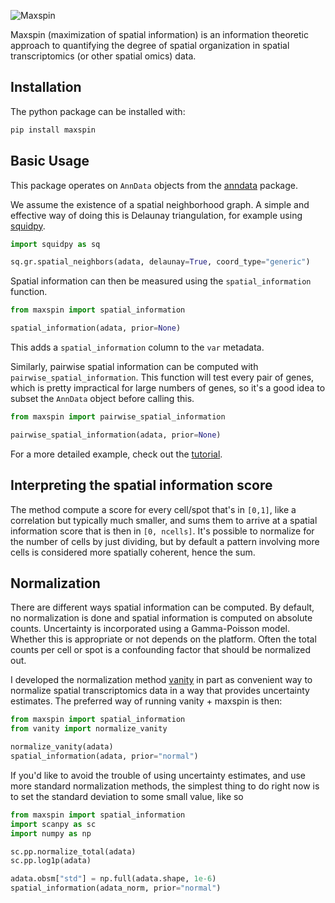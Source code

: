 
![Maxspin](https://raw.github.com/dcjones/maxspin/main/logo.png)


Maxspin (maximization of spatial information) is an information theoretic
approach to quantifying the degree of spatial organization in spatial
transcriptomics (or other spatial omics) data.

## Installation

The python package can be installed with:
```sh
pip install maxspin
```

## Basic Usage

This package operates on `AnnData` objects from the [anndata](https://github.com/scverse/anndata) package.

We assume the existence of a spatial neighborhood graph. A simple and effective
way of doing this is Delaunay triangulation, for example using [squidpy](https://github.com/scverse/squidpy).

```python
import squidpy as sq

sq.gr.spatial_neighbors(adata, delaunay=True, coord_type="generic")
```

Spatial information can then be measured using the `spatial_information` function.

```python
from maxspin import spatial_information

spatial_information(adata, prior=None)
```

This adds a `spatial_information` column to the `var` metadata.

Similarly, pairwise spatial information can be computed with
`pairwise_spatial_information`. This function will test every pair of genes,
which is pretty impractical for large numbers of genes, so it's a good idea to
subset the `AnnData` object before calling this.


```python
from maxspin import pairwise_spatial_information

pairwise_spatial_information(adata, prior=None)
```

For a more detailed example, check out the [tutorial](https://github.com/dcjones/maxspin/blob/main/tutorial.ipynb).

## Interpreting the spatial information score

The method compute a score for every cell/spot that's in `[0,1]`, like a
correlation but typically much smaller, and sums them to arrive at a spatial
information score that is then in `[0, ncells]`. It's possible to normalize for
the number of cells by just dividing, but by default a pattern involving more
cells is considered more spatially coherent, hence the sum.

## Normalization

There are different ways spatial information can be computed. By default, no
normalization is done and spatial information is computed on absolute counts.
Uncertainty is incorporated using a Gamma-Poisson model. Whether this is
appropriate or not depends on the platform. Often the total counts per cell or
spot is a confounding factor that should be normalized out.

I developed the normalization method [vanity](https://github.com/dcjones/vanity)
in part as convenient way to normalize spatial transcriptomics data in a way
that provides uncertainty estimates. The preferred way of running vanity + maxspin is then:

```python
from maxspin import spatial_information
from vanity import normalize_vanity

normalize_vanity(adata)
spatial_information(adata, prior="normal")

```

If you'd like to avoid the trouble of using uncertainty estimates, and use more
standard normalization methods, the simplest thing to do right now is to set the
standard deviation to some small value, like so
```python
from maxspin import spatial_information
import scanpy as sc
import numpy as np

sc.pp.normalize_total(adata)
sc.pp.log1p(adata)

adata.obsm["std"] = np.full(adata.shape, 1e-6)
spatial_information(adata_norm, prior="normal")

```


